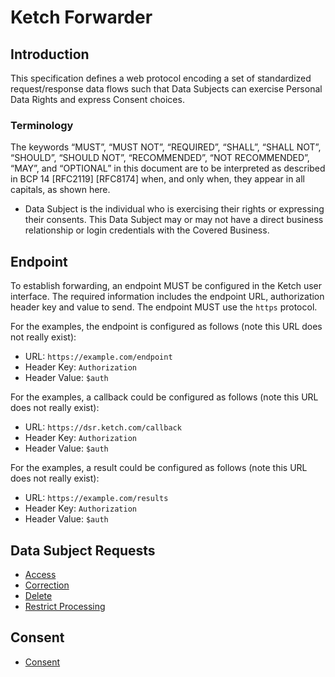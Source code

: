 # Ketch Forwarder

## Introduction

This specification defines a web protocol encoding a set of standardized request/response data flows such that Data Subjects
can exercise Personal Data Rights and express Consent choices.

### Terminology

The keywords “MUST”, “MUST NOT”, “REQUIRED”, “SHALL”, “SHALL NOT”, “SHOULD”, “SHOULD NOT”, “RECOMMENDED”, “NOT
RECOMMENDED”, “MAY”, and “OPTIONAL” in this document are to be interpreted as described in BCP 14 [RFC2119] [RFC8174]
when, and only when, they appear in all capitals, as shown here.

* Data Subject is the individual who is exercising their rights or expressing their consents. This Data Subject may or
  may not have a direct business relationship or login credentials with the Covered Business.

## Endpoint

To establish forwarding, an endpoint MUST be configured in the Ketch user interface. The required information includes
the endpoint URL, authorization header key and value to send. The endpoint MUST use the `https` protocol.

For the examples, the endpoint is configured as follows (note this URL does not really exist):

* URL: `https://example.com/endpoint`
* Header Key: `Authorization`
* Header Value: `$auth`

For the examples, a callback could be configured as follows (note this URL does not really exist):

* URL: `https://dsr.ketch.com/callback`
* Header Key: `Authorization`
* Header Value: `$auth`

For the examples, a result could be configured as follows (note this URL does not really exist):

* URL: `https://example.com/results`
* Header Key: `Authorization`
* Header Value: `$auth`

## Data Subject Requests

* [Access](api/dsr/v1/Access.md)
* [Correction](api/dsr/v1/Correction.md)
* [Delete](api/dsr/v1/Delete.md)
* [Restrict Processing](api/dsr/v1/RestrictProcessing.md)

## Consent

* [Consent](api/consent/v1/Consent.md)
